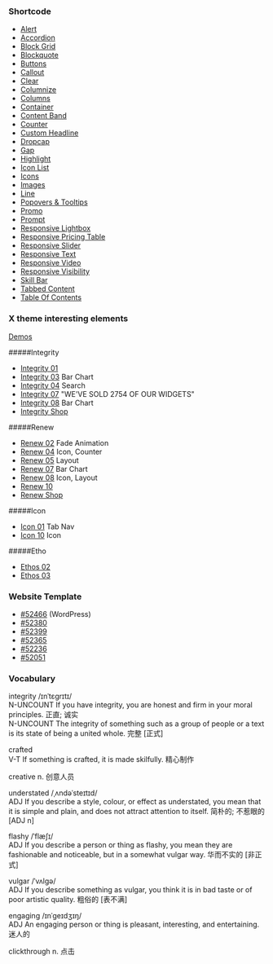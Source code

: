 ### Shortcode
+ [Alert](http://theme.co/x/demo/integrity/1/shortcodes/alert/)
+ [Accordion](http://theme.co/x/demo/integrity/1/shortcodes/accordion/)
+ [Block Grid](http://theme.co/x/demo/integrity/1/shortcodes/block-grid/)
+ [Blockquote](http://theme.co/x/demo/integrity/1/shortcodes/blockquote/)
+ [Buttons](http://theme.co/x/demo/integrity/1/shortcodes/buttons/)
+ [Callout](http://theme.co/x/demo/integrity/1/shortcodes/callout/)
+ [Clear](http://theme.co/x/demo/integrity/1/shortcodes/clear/)
+ [Columnize](http://theme.co/x/demo/integrity/1/shortcodes/columnize/)
+ [Columns](http://theme.co/x/demo/integrity/1/shortcodes/columns/)
+ [Container](http://theme.co/x/demo/integrity/1/shortcodes/container/)
+ [Content Band](http://theme.co/x/demo/integrity/1/shortcodes/content-band/)
+ [Counter](http://theme.co/x/demo/integrity/1/shortcodes/counter/)
+ [Custom Headline](http://theme.co/x/demo/integrity/1/shortcodes/custom-headline/)
+ [Dropcap](http://theme.co/x/demo/integrity/1/shortcodes/dropcap/)
+ [Gap](http://theme.co/x/demo/integrity/1/shortcodes/gap/)
+ [Highlight](http://theme.co/x/demo/integrity/1/shortcodes/highlight/)
+ [Icon List](http://theme.co/x/demo/integrity/1/shortcodes/icon-list/)
+ [Icons](http://theme.co/x/demo/integrity/1/shortcodes/icons/)
+ [Images](http://theme.co/x/demo/integrity/1/shortcodes/images/)
+ [Line](http://theme.co/x/demo/integrity/1/shortcodes/line/)
+ [Popovers & Tooltips](http://theme.co/x/demo/integrity/1/shortcodes/popovers-and-tooltip/)
+ [Promo](http://theme.co/x/demo/integrity/1/shortcodes/promo/)
+ [Prompt](http://theme.co/x/demo/integrity/1/shortcodes/prompt/)
+ [Responsive Lightbox](http://theme.co/x/demo/integrity/1/shortcodes/responsive-lightbox/)
+ [Responsive Pricing Table](http://theme.co/x/demo/integrity/1/shortcodes/responsive-pricing-table/)
+ [Responsive Slider](http://theme.co/x/demo/integrity/1/shortcodes/responsive-slider/)
+ [Responsive Text](http://theme.co/x/demo/integrity/1/shortcodes/responsive-text/)
+ [Responsive Video](http://theme.co/x/demo/integrity/1/shortcodes/responsive-video/)
+ [Responsive Visibility](http://theme.co/x/demo/integrity/1/shortcodes/responsive-visibility/)
+ [Skill Bar](http://theme.co/x/demo/integrity/1/shortcodes/skill-bar/)
+ [Tabbed Content](http://theme.co/x/demo/integrity/1/shortcodes/tabbed-content/)
+ [Table Of Contents](http://theme.co/x/demo/integrity/1/shortcodes/table-of-contents/)


### X theme interesting elements

[Demos](http://theme.co/x/demos/)

#####Integrity

+ [Integrity 01](http://theme.co/x/demo/integrity/1/)
+ [Integrity 03](http://theme.co/x/demo/integrity/3/) Bar Chart
+ [Integrity 04](http://theme.co/x/demo/integrity/4/) Search
+ [Integrity 07](http://theme.co/x/demo/integrity/7/) "WE'VE SOLD 2754 OF OUR WIDGETS"
+ [Integrity 08](http://theme.co/x/demo/integrity/8/) Bar Chart
+ [Integrity Shop](http://theme.co/x/demo/shop/integrity/)

#####Renew

+ [Renew 02](http://theme.co/x/demo/renew/2/) Fade Animation
+ [Renew 04](http://theme.co/x/demo/renew/4/) Icon, Counter
+ [Renew 05](http://theme.co/x/demo/renew/5/) Layout
+ [Renew 07](http://theme.co/x/demo/renew/7/) Bar Chart
+ [Renew 08](http://theme.co/x/demo/renew/8/) Icon, Layout
+ [Renew 10](http://theme.co/x/demo/renew/10/)
+ [Renew Shop](http://theme.co/x/demo/shop/renew/)

#####Icon

+ [Icon 01](http://theme.co/x/demo/icon/01/) Tab Nav
+ [Icon 10](http://theme.co/x/demo/icon/10/) Icon

#####Etho

+ [Ethos 02](http://theme.co/x/demo/ethos/2/)
+ [Ethos 03](http://theme.co/x/demo/ethos/3/)

### Website Template

- [#52466](http://www.webdesign.org/web-templates/demo?template_id=124218) (WordPress)
- [#52380](http://www.webdesign.org/web-templates/demo?template_id=124207)
- [#52399](http://www.webdesign.org/web-templates/demo?template_id=123961)
- [#52365](http://www.webdesign.org/web-templates/demo?template_id=123710)
- [#52236](http://www.webdesign.org/web-templates/demo?template_id=123417)
- [#52051](http://www.webdesign.org/web-templates/demo?template_id=122994)

### Vocabulary
integrity /ɪnˈtɛɡrɪtɪ/  
N-UNCOUNT If you have integrity, you are honest and firm in your moral principles. 正直; 诚实  
N-UNCOUNT The integrity of something such as a group of people or a text is its state of being a united whole. 完整 [正式]

crafted  
V-T If something is crafted, it is made skilfully. 精心制作

creative n. 创意人员

understated /ˌʌndəˈsteɪtɪd/  
ADJ If you describe a style, colour, or effect as understated, you mean that it is simple and plain, and does not attract attention to itself. 简朴的; 不惹眼的 [ADJ n]

flashy /ˈflæʃɪ/  
ADJ If you describe a person or thing as flashy, you mean they are fashionable and noticeable, but in a somewhat vulgar way. 华而不实的 [非正式]

vulgar /ˈvʌlɡə/  
ADJ If you describe something as vulgar, you think it is in bad taste or of poor artistic quality. 粗俗的 [表不满]

engaging /ɪnˈɡeɪdʒɪŋ/  
ADJ An engaging person or thing is pleasant, interesting, and entertaining. 迷人的

clickthrough n. 点击